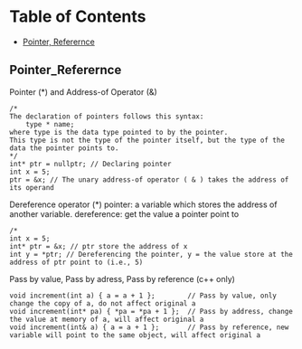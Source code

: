 Table of Contents
=================
  * [Pointer, Referernce](#Pointer_Referernce)

## Pointer_Referernce
Pointer (\*) and Address-of Operator (&)
```
/*
The declaration of pointers follows this syntax:
	type * name;
where type is the data type pointed to by the pointer. 
This type is not the type of the pointer itself, but the type of the data the pointer points to.
*/
int* ptr = nullptr; // Declaring pointer
int x = 5;
ptr = &x; // The unary address-of operator ( & ) takes the address of its operand
```

Dereference operator (\*)
pointer: a variable which stores the address of another variable.
dereference:  get the value a pointer point to 
```
/*
int x = 5;
int* ptr = &x; // ptr store the address of x
int y = *ptr; // Dereferencing the pointer, y = the value store at the address of ptr point to (i.e., 5)
```

Pass by value, Pass by adress, Pass by reference (c++ only)
```
void increment(int a) { a = a + 1 }; 		// Pass by value, only change the copy of a, do not affect original a
void increment(int* pa) { *pa = *pa + 1 };  // Pass by address, change the value at memory of a, will affect original a
void increment(int& a) { a = a + 1 }; 		// Pass by reference, new variable will point to the same object, will affect original a
```

